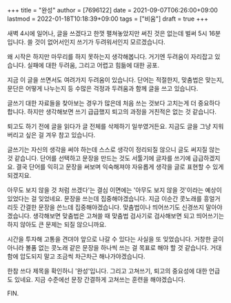 +++
title = "완성"
author = [7696122]
date = 2021-09-07T06:26:00+09:00
lastmod = 2022-01-18T10:18:39+09:00
tags = ["비움"]
draft = true
+++

새벽 4시에 일어나, 글을 쓰겠다고 한껏 펼쳐놓았지만 써진 것은 없는데 벌써 5시 16분입니다. 쓸 것이 없어서인지 쓰기가 두려워서인지 모르겠습니다.  

왜 시작은 하지만 마무리를 하지 못하는지 생각해봅니다. 거기엔 두려움이 자리잡고 있습니다. 실패에 대한 두려움, 그리고 어렵고 힘듦에 대한 공포.  

지금 이 글을 쓰면서도 여려가지 두려움이 있습니다. 단어는 적절한지, 맞춤법은 맞는지, 문단은 어떻게 나누는지 등 수많은 걱정과 두려움과 함께 글을 쓰고 있습니다.  

글쓰기 대한 자료들을 찾아보는 경우가 많은데 처음 쓰는 것보다 고치는게 더 중요하다 합니다. 하지만 생각해보면 쓰기 급급했지 퇴고의 과정을 거친적은 없는 것 같습니다.  

퇴고도 하기 전에 글을 읽다가 글 전체를 삭제하기 일쑤였거든요. 지금도 글을 그냥 지워버리고 싶은 걸 겨우 참고 있습니다.  

글쓰기는 자신의 생각을 써야 하는데 스스로 생각이 정리되질 않으니 글도 써지질 않는 것 같습니다. 단어를 선택하고 문장을 만드는 것도 서툴기에 글자를 쓰기에 급급하겠지요. 결국 단어를 익히고 문장을 써보며 익숙해져야 자유롭게 생각을 글로 표현할 수 있게 되겠지요.  

아무도 보지 않을 것 처럼 쓰겠다'는 결심 이면에는 '아무도 보지 않을 것'이라는 예상이 있었다는 걸 잊었네요. 문장을 쓰는데 집중해야겠습니다. 지금 이순간 콧노래를 흥얼거리듯 간결한 문장을 쓴느데 집중해야겠습니다. 맞춤법이나 띄어쓰기도 신경쓰지 말아야겠습니다. 생각해보면 맞춤법은 고쳐쓸 때 맞춤법 검사기로 검사해보면 되고 띄어쓰기는 하지 않아도 큰 문제는 되질 않으니까요.  

시간을 투자해 고통을 견뎌야 앞으로 나갈 수 있다는 사실을 또 잊었습니다. 거창한 글이 아니라 볼품 없는 콧노래 같은 문장을 하나씩 쓰는 걸 목표로 해야 할 것 같습니다. 거대함에 압도되지 말고 조금씩 차근차근 해나가야겠습니다.  

한참 쓰다 제목을 확인하니 '완성'입니다. 그리고 고쳐쓰기, 퇴고의 중요성에 대한 언급도 있네요. 지금 수준에선 문장 간결하게 고쳐쓰는 훈련을 해야겠습니다.  

FIN.
